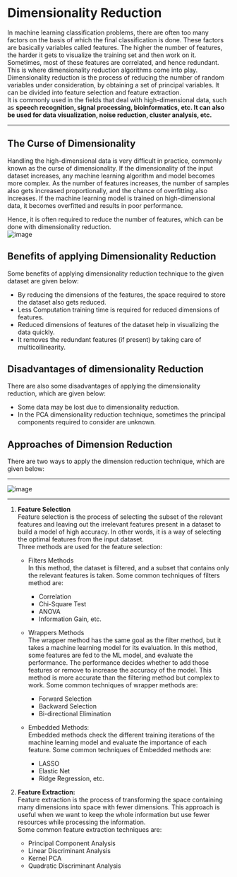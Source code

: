 # Dimensionality Reduction
In machine learning classification problems, there are often too many factors on the basis of which the final classification is done. These factors are basically variables called features. The higher the number of features, the harder it gets to visualize the training set and then work on it. Sometimes, most of these features are correlated, and hence redundant. This is where dimensionality reduction algorithms come into play. \
Dimensionality reduction is the process of reducing the number of random variables under consideration, by obtaining a set of principal variables. It can be divided into feature selection and feature extraction. \
It is commonly used in the fields that deal with high-dimensional data, such as **speech recognition, signal processing, bioinformatics, etc. It can also be used for data visualization, noise reduction, cluster analysis, etc.**
___

## The Curse of Dimensionality
Handling the high-dimensional data is very difficult in practice, commonly known as the curse of dimensionality. If the dimensionality of the input dataset increases, any machine learning algorithm and model becomes more complex. As the number of features increases, the number of samples also gets increased proportionally, and the chance of overfitting also increases. If the machine learning model is trained on high-dimensional data, it becomes overfitted and results in poor performance.

Hence, it is often required to reduce the number of features, which can be done with dimensionality reduction. \
![image](https://user-images.githubusercontent.com/58425689/107955528-fd122f80-6fc5-11eb-9acc-1ece92271122.png)

## Benefits of applying Dimensionality Reduction
Some benefits of applying dimensionality reduction technique to the given dataset are given below:
- By reducing the dimensions of the features, the space required to store the dataset also gets reduced.
- Less Computation training time is required for reduced dimensions of features.
- Reduced dimensions of features of the dataset help in visualizing the data quickly.
- It removes the redundant features (if present) by taking care of multicollinearity.

## Disadvantages of dimensionality Reduction
There are also some disadvantages of applying the dimensionality reduction, which are given below:
- Some data may be lost due to dimensionality reduction.
- In the PCA dimensionality reduction technique, sometimes the principal components required to consider are unknown.

## Approaches of Dimension Reduction
There are two ways to apply the dimension reduction technique, which are given below:
___
![image](https://user-images.githubusercontent.com/58425689/107881065-8ebc6700-6f0a-11eb-8123-96ed36955f74.png)
___

1. **Feature Selection** \
  Feature selection is the process of selecting the subset of the relevant features and leaving out the irrelevant features present in a dataset to build a model of high accuracy. In other words, it is a way of selecting the optimal features from the input dataset. \
   Three methods are used for the feature selection:

    - Filters Methods \
      In this method, the dataset is filtered, and a subset that contains only the relevant features is taken. Some common techniques of filters method are:
      - Correlation
      - Chi-Square Test
      - ANOVA  
      - Information Gain, etc.

    - Wrappers Methods \
      The wrapper method has the same goal as the filter method, but it takes a machine learning model for its evaluation. In this method, some features are fed to the ML model, and evaluate the performance. The performance decides whether to add those features or remove to increase the accuracy of the model. This method is more accurate than the filtering method but complex to work. Some common techniques of wrapper methods are:
      - Forward Selection
      - Backward Selection
      - Bi-directional Elimination

    -  Embedded Methods: \
      Embedded methods check the different training iterations of the machine learning model and evaluate the importance of each feature. Some common techniques of Embedded methods are:
        - LASSO
        - Elastic Net
        - Ridge Regression, etc.

2. **Feature Extraction:** \
  Feature extraction is the process of transforming the space containing many dimensions into space with fewer dimensions. This approach is useful when we want to keep the whole information but use fewer resources while processing the information. \
  Some common feature extraction techniques are:
    - Principal Component Analysis
    - Linear Discriminant Analysis
    - Kernel PCA
    - Quadratic Discriminant Analysis 
